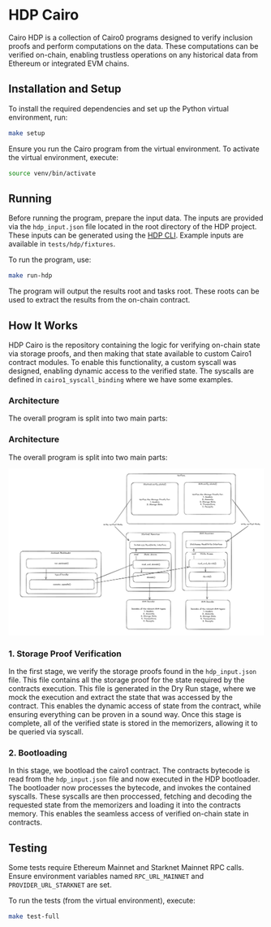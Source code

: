 # HDP Cairo

Cairo HDP is a collection of Cairo0 programs designed to verify inclusion proofs and perform computations on the data. These computations can be verified on-chain, enabling trustless operations on any historical data from Ethereum or integrated EVM chains.

## Installation and Setup

To install the required dependencies and set up the Python virtual environment, run:

```bash
make setup
```

Ensure you run the Cairo program from the virtual environment. To activate the virtual environment, execute:

```bash
source venv/bin/activate
```

## Running

Before running the program, prepare the input data. The inputs are provided via the `hdp_input.json` file located in the root directory of the HDP project. These inputs can be generated using the [HDP CLI](https://github.com/HerodotusDev/hdp). Example inputs are available in `tests/hdp/fixtures`.

To run the program, use:

```bash
make run-hdp
```

The program will output the results root and tasks root. These roots can be used to extract the results from the on-chain contract.

## How It Works

HDP Cairo is the repository containing the logic for verifying on-chain state via storage proofs, and then making that state available to custom Cairo1 contract modules. To enable this functionality, a custom syscall was designed, enabling dynamic access to the verified state. The syscalls are defined in `cairo1_syscall_binding` where we have some examples.

### Architecture
The overall program is split into two main parts:

### Architecture
The overall program is split into two main parts:

![Architecture](.github/architecture.png)



### 1. Storage Proof Verification
In the first stage, we verify the storage proofs found in the `hdp_input.json` file. This file contains all the storage proof for the state required by the contracts execution. This file is generated in the Dry Run stage, where we mock the execution and extract the state that was accessed by the contract. This enables the dynamic access of state from the contract, while ensuring everything can be proven in a sound way. Once this stage is complete, all of the verified state is stored in the memorizers, allowing it to be queried via syscall.

### 2. Bootloading
In this stage, we bootload the cairo1 contract. The contracts bytecode is read from the `hdp_input.json` file and now executed in the HDP bootloader. The bootloader now processes the bytecode, and invokes the contained syscalls. These syscalls are then proccessed, fetching and decoding the requested state from the memorizers and loading it into the contracts memory. This enables the seamless access of verified on-chain state in contracts.

## Testing

Some tests require Ethereum Mainnet and Starknet Mainnet RPC calls. Ensure environment variables named `RPC_URL_MAINNET` and `PROVIDER_URL_STARKNET` are set.

To run the tests (from the virtual environment), execute:

```bash
make test-full
```

